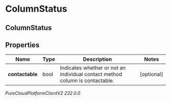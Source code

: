 # ColumnStatus

## ColumnStatus

## Properties

|Name | Type | Description | Notes|
|------------ | ------------- | ------------- | -------------|
| **contactable** | bool | Indicates whether or not an individual contact method column is contactable. | [optional] |



_PureCloudPlatformClientV2 232.0.0_
